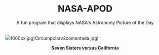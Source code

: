 <div align="center">
  <h1>
    NASA-APOD
  </h1>
</div>
  
<div align="center">
  A fun program that displays NASA's Astronomy Picture of the Day
</div>

<br>

![](https://apod.nasa.gov/apod/image/2503/California2Pleiades_Anderson_9953.jpg)1600px.jpg)Circumpolarv2comentada.jpg)

<p align = "center">
  <b>Seven Sisters versus California</b>
</p>
